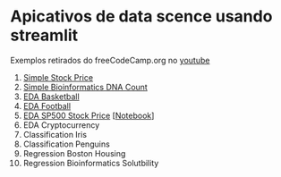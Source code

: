 # Apicativos de data scence usando streamlit

Exemplos retirados do freeCodeCamp.org no [youtube](https://www.youtube.com/watch?v=JwSS70SZdyM&feature=youtu.be)

1. [Simple Stock Price](https://github.com/caiosainvallio/app_data_science/blob/main/myapp.py)
2. [Simple Bioinformatics DNA Count](https://github.com/caiosainvallio/app_data_science/blob/main/dna-app.py)
3. [EDA Basketball](https://github.com/caiosainvallio/app_data_science/blob/main/basketball_app.py)
4. [EDA Football](https://github.com/caiosainvallio/app_data_science/blob/main/football_app.py)
5. [EDA SP500 Stock Price](https://github.com/caiosainvallio/app_data_science/blob/main/sp500-app.py) [[Notebook](https://github.com/caiosainvallio/app_data_science/blob/main/S%25P500.ipynb)]
6. EDA Cryptocurrency
7. Classification Iris
8. Classification Penguins
9. Regression Boston Housing
10. Regression Bioinformatics Solutbility
